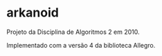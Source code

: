 # arkanoid
Projeto da Disciplina de Algoritmos 2 em 2010.

Implementado com a versão 4 da biblioteca Allegro.
